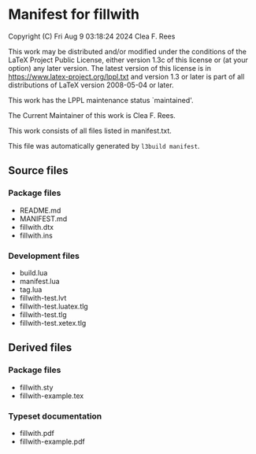 # Manifest for fillwith

Copyright (C) Fri Aug  9 03:18:24 2024 Clea F. Rees

This work may be distributed and/or modified under the conditions of the LaTeX
Project Public License, either version 1.3c of this license or (at your option)
any later version.  The latest version of this license is in
      https://www.latex-project.org/lppl.txt
and version 1.3 or later is part of all distributions of LaTeX version 
2008-05-04 or later.

This work has the LPPL maintenance status `maintained'.

The Current Maintainer of this work is Clea F. Rees.

This work consists of all files listed in manifest.txt.

This file was automatically generated by `l3build manifest`.

## Source files


### Package files


* README.md
* MANIFEST.md
* fillwith.dtx
* fillwith.ins

### Development files


* build.lua
* manifest.lua
* tag.lua
* fillwith-test.lvt
* fillwith-test.luatex.tlg
* fillwith-test.tlg
* fillwith-test.xetex.tlg


## Derived files


### Package files

* fillwith.sty
* fillwith-example.tex

### Typeset documentation

* fillwith.pdf
* fillwith-example.pdf
